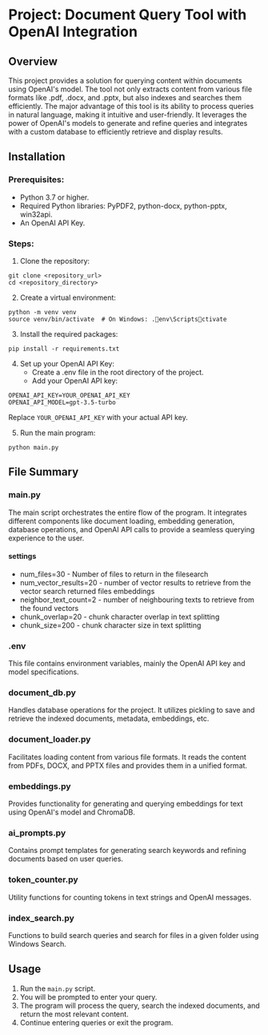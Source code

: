 
# Project: Document Query Tool with OpenAI Integration

## Overview
This project provides a solution for querying content within documents using OpenAI's model. The tool not only extracts content from various file formats like .pdf, .docx, and .pptx, but also indexes and searches them efficiently. The major advantage of this tool is its ability to process queries in natural language, making it intuitive and user-friendly. It leverages the power of OpenAI's models to generate and refine queries and integrates with a custom database to efficiently retrieve and display results.

## Installation

### Prerequisites:
- Python 3.7 or higher.
- Required Python libraries: PyPDF2, python-docx, python-pptx, win32api.
- An OpenAI API Key.

### Steps:

1. Clone the repository:
```
git clone <repository_url>
cd <repository_directory>
```
2. Create a virtual environment:
```
python -m venv venv
source venv/bin/activate  # On Windows: .env\Scriptsctivate
```
3. Install the required packages:
```
pip install -r requirements.txt
```
4. Set up your OpenAI API Key:
   - Create a .env file in the root directory of the project.
   - Add your OpenAI API key:
```
OPENAI_API_KEY=YOUR_OPENAI_API_KEY
OPENAI_API_MODEL=gpt-3.5-turbo
```
   Replace `YOUR_OPENAI_API_KEY` with your actual API key.

5. Run the main program:
```
python main.py
```

## File Summary

### main.py
The main script orchestrates the entire flow of the program. It integrates different components like document loading, embedding generation, database operations, and OpenAI API calls to provide a seamless querying experience to the user.

#### settings
- num_files=30 - Number of files to return in the filesearch
- num_vector_results=20 - number of vector results to retrieve from the vector search returned files embeddings
- neighbor_text_count=2 - number of neighbouring texts to retrieve from the found vectors
- chunk_overlap=20 - chunk character overlap in text splitting
- chunk_size=200 - chunk character size in text splitting

### .env
This file contains environment variables, mainly the OpenAI API key and model specifications.

### document_db.py
Handles database operations for the project. It utilizes pickling to save and retrieve the indexed documents, metadata, embeddings, etc.

### document_loader.py
Facilitates loading content from various file formats. It reads the content from PDFs, DOCX, and PPTX files and provides them in a unified format.

### embeddings.py
Provides functionality for generating and querying embeddings for text using OpenAI's model and ChromaDB.

### ai_prompts.py
Contains prompt templates for generating search keywords and refining documents based on user queries.

### token_counter.py
Utility functions for counting tokens in text strings and OpenAI messages.

### index_search.py
Functions to build search queries and search for files in a given folder using Windows Search.

## Usage

1. Run the `main.py` script.
2. You will be prompted to enter your query.
3. The program will process the query, search the indexed documents, and return the most relevant content.
4. Continue entering queries or exit the program.
